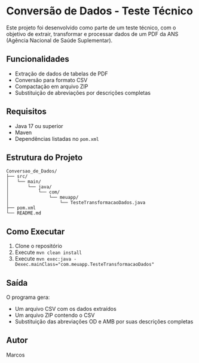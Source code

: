 # Conversão de Dados - Teste Técnico

Este projeto foi desenvolvido como parte de um teste técnico, com o objetivo de extrair, transformar e processar dados de um PDF da ANS (Agência Nacional de Saúde Suplementar).

## Funcionalidades

- Extração de dados de tabelas de PDF
- Conversão para formato CSV
- Compactação em arquivo ZIP
- Substituição de abreviações por descrições completas

## Requisitos

- Java 17 ou superior
- Maven
- Dependências listadas no `pom.xml`

## Estrutura do Projeto

```
Conversao_de_Dados/
├── src/
│   └── main/
│       └── java/
│           └── com/
│               └── meuapp/
│                   └── TesteTransformacaoDados.java
├── pom.xml
└── README.md
```

## Como Executar

1. Clone o repositório
2. Execute `mvn clean install`
3. Execute `mvn exec:java -Dexec.mainClass="com.meuapp.TesteTransformacaoDados"`

## Saída

O programa gera:
- Um arquivo CSV com os dados extraídos
- Um arquivo ZIP contendo o CSV
- Substituição das abreviações OD e AMB por suas descrições completas

## Autor

Marcos 